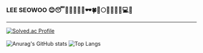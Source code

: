 ### LEE SEOWOO 😊😴🫶👩🏻‍💻👗🕶🍀🌻🌕🥞🎂🥛🎻💻💛
* * *

[![Solved.ac Profile](http://mazassumnida.wtf/api/v2/generate_badge?boj=tegfsl)](https://solved.ac/tegfsl)<br/>   
![Anurag's GitHub stats](https://github-readme-stats.vercel.app/api?username=seowlee&show_icons=true&theme=highcontrast)
![Top Langs](https://github-readme-stats.vercel.app/api/top-langs/?username=seowlee&layout=compact&theme=highcontrast)
<!--
**seowlee/seowlee** is a ✨ _special_ ✨ repository because its `README.md` (this file) appears on your GitHub profile.

Here are some ideas to get you started:

- 🔭 I’m currently working on ...
- 🌱 I’m currently learning ...
- 👯 I’m looking to collaborate on ...
- 🤔 I’m looking for help with ...
- 💬 Ask me about ...
- 📫 How to reach me: ...
- 😄 Pronouns: ...
- ⚡ Fun fact: ...
-->

